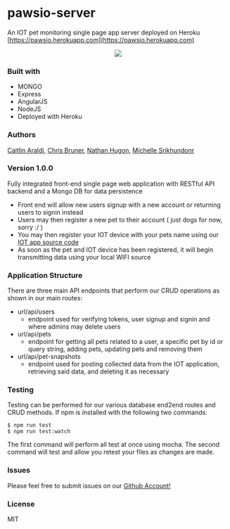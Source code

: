 # pawsio-server
An IOT pet monitoring single page app server deployed on Heroku
[https://pawsio.herokuapp.com](https://pawsio.herokuapp.com)

<div align="center">
  <img src="https://s-media-cache-ak0.pinimg.com/564x/06/90/1d/06901d858bc68e61f0b23b123ee0db35.jpg">
</div>

### Built with

* MONGO
* Express
* AngularJS
* NodeJS
* Deployed with Heroku

### Authors

[Caitlin Araldi](https://github.com/caraldi),
[Chris Bruner](https://github.com/QuantumArchive),
[Nathan Hugon](https://github.com/nthugon),
[Michelle Srikhundonr](https://github.com/michellesri)

### Version 1.0.0 

Fully integrated front-end single page web application with RESTful API backend and a Mongo DB for data persistence

* Front end will allow new users signup with a new account or returning users to signin instead
* Users may then register a new pet to their account ( just dogs for now, sorry :/ )
* You may then register your IOT device with your pets name using our [IOT app source code](https://github.com/pawsio/pawsio-iot)
* As soon as the pet and IOT device has been registered, it will begin transmitting data using your local WIFI source

### Application Structure

There are three main API endpoints that perform our CRUD operations as shown in our main routes:

* url/api/users
    * endpoint used for verifying tokens, user signup and signin and where admins may delete users
* url/api/pets
    * endpoint for getting all pets related to a user, a specific pet by id or query string, adding pets, updating pets and removing them
* url/api/pet-snapshots
    * endpoint used for posting collected data from the IOT application, retrieving said data, and deleting it as necessary

### Testing

Testing can be performed for our various database end2end routes and CRUD methods. If npm is installed with the following two commands:

```
$ npm run test
$ npm run test:watch
```

The first command will perform all test at once using mocha.
The second command will test and allow you retest your files as changes are made.

### Issues

Please feel free to submit issues on our [Github Account!](https://github.com/pawsio/pawsio-server/issues)

### License

MIT